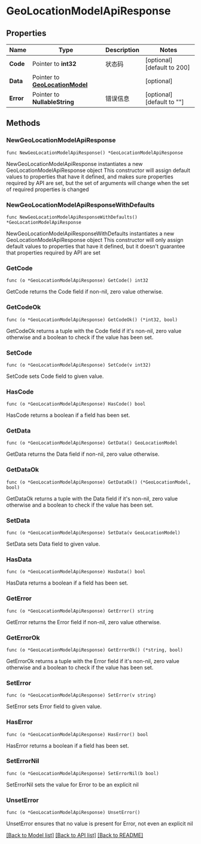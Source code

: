# GeoLocationModelApiResponse

## Properties

Name | Type | Description | Notes
------------ | ------------- | ------------- | -------------
**Code** | Pointer to **int32** | 状态码 | [optional] [default to 200]
**Data** | Pointer to [**GeoLocationModel**](GeoLocationModel.md) |  | [optional] 
**Error** | Pointer to **NullableString** | 错误信息 | [optional] [default to ""]

## Methods

### NewGeoLocationModelApiResponse

`func NewGeoLocationModelApiResponse() *GeoLocationModelApiResponse`

NewGeoLocationModelApiResponse instantiates a new GeoLocationModelApiResponse object
This constructor will assign default values to properties that have it defined,
and makes sure properties required by API are set, but the set of arguments
will change when the set of required properties is changed

### NewGeoLocationModelApiResponseWithDefaults

`func NewGeoLocationModelApiResponseWithDefaults() *GeoLocationModelApiResponse`

NewGeoLocationModelApiResponseWithDefaults instantiates a new GeoLocationModelApiResponse object
This constructor will only assign default values to properties that have it defined,
but it doesn't guarantee that properties required by API are set

### GetCode

`func (o *GeoLocationModelApiResponse) GetCode() int32`

GetCode returns the Code field if non-nil, zero value otherwise.

### GetCodeOk

`func (o *GeoLocationModelApiResponse) GetCodeOk() (*int32, bool)`

GetCodeOk returns a tuple with the Code field if it's non-nil, zero value otherwise
and a boolean to check if the value has been set.

### SetCode

`func (o *GeoLocationModelApiResponse) SetCode(v int32)`

SetCode sets Code field to given value.

### HasCode

`func (o *GeoLocationModelApiResponse) HasCode() bool`

HasCode returns a boolean if a field has been set.

### GetData

`func (o *GeoLocationModelApiResponse) GetData() GeoLocationModel`

GetData returns the Data field if non-nil, zero value otherwise.

### GetDataOk

`func (o *GeoLocationModelApiResponse) GetDataOk() (*GeoLocationModel, bool)`

GetDataOk returns a tuple with the Data field if it's non-nil, zero value otherwise
and a boolean to check if the value has been set.

### SetData

`func (o *GeoLocationModelApiResponse) SetData(v GeoLocationModel)`

SetData sets Data field to given value.

### HasData

`func (o *GeoLocationModelApiResponse) HasData() bool`

HasData returns a boolean if a field has been set.

### GetError

`func (o *GeoLocationModelApiResponse) GetError() string`

GetError returns the Error field if non-nil, zero value otherwise.

### GetErrorOk

`func (o *GeoLocationModelApiResponse) GetErrorOk() (*string, bool)`

GetErrorOk returns a tuple with the Error field if it's non-nil, zero value otherwise
and a boolean to check if the value has been set.

### SetError

`func (o *GeoLocationModelApiResponse) SetError(v string)`

SetError sets Error field to given value.

### HasError

`func (o *GeoLocationModelApiResponse) HasError() bool`

HasError returns a boolean if a field has been set.

### SetErrorNil

`func (o *GeoLocationModelApiResponse) SetErrorNil(b bool)`

 SetErrorNil sets the value for Error to be an explicit nil

### UnsetError
`func (o *GeoLocationModelApiResponse) UnsetError()`

UnsetError ensures that no value is present for Error, not even an explicit nil

[[Back to Model list]](../README.md#documentation-for-models) [[Back to API list]](../README.md#documentation-for-api-endpoints) [[Back to README]](../README.md)


